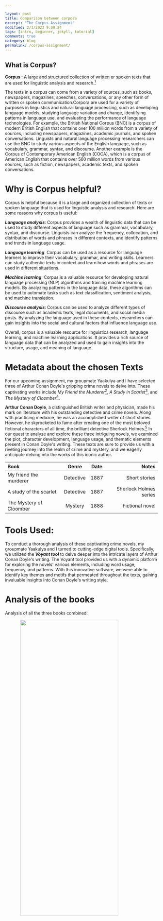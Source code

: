 ```yaml
---

layout: post
title: Comparison between corpora
excerpt: "The Corpus Assignment"
modified: 2/1/2023 9:00:24
tags: [intro, beginner, jekyll, tutorial]
comments: true
category: blog
permalink: /corpus-assignment/
---
```



## What is Corpus? 

**Corpus**
: A large and structured collection of written or spoken texts that are used for linguistic analysis and research.[^1] 

The texts in a corpus can come from a variety of sources, such as books, newspapers, magazines, speeches, conversations, or any other form of written or spoken communication.Corpora are used for a variety of purposes in linguistics and natural language processing, such as developing language models, studying language variation and change, identifying patterns in language use, and evaluating the performance of language technologies.
For example, the British National Corpus (BNC) is a corpus of modern British English that contains over 100 million words from a variety of sources, including newspapers, magazines, academic journals, and spoken conversations. Linguists and natural language processing researchers can use the BNC to study various aspects of the English language, such as vocabulary, grammar, syntax, and discourse. Another example is the Corpus of Contemporary American English (COCA), which is a corpus of American English that contains over 560 million words from various sources, such as fiction, newspapers, academic texts, and spoken conversations.

# Why is Corpus helpful? 

Corpus is helpful because it is a large and organized collection of texts or spoken language that is used for linguistic analysis and research. Here are some reasons why corpus is useful:

***Language analysis***: Corpus provides a wealth of linguistic data that can be used to study different aspects of language such as grammar, vocabulary, syntax, and discourse. Linguists can analyze the frequency, collocation, and distribution of words and phrases in different contexts, and identify patterns and trends in language usage.

***Language learning***: Corpus can be used as a resource for language learners to improve their vocabulary, grammar, and writing skills. Learners can study authentic texts in context and learn how words and phrases are used in different situations.

***Machine learning***: Corpus is a valuable resource for developing natural language processing (NLP) algorithms and training machine learning models. By analyzing patterns in the language data, these algorithms can be used to automate tasks such as text classification, sentiment analysis, and machine translation.

***Discourse analysis***: Corpus can be used to analyze different types of discourse such as academic texts, legal documents, and social media posts. By analyzing the language used in these contexts, researchers can gain insights into the social and cultural factors that influence language use.

Overall, corpus is a valuable resource for linguistics research, language learning, and machine learning applications. It provides a rich source of language data that can be analyzed and used to gain insights into the structure, usage, and meaning of language.

#  Metadata about the chosen Texts

For our upcoming assignment, my groupmate Yaakulya and I have selected three of Arthur Conan Doyle's gripping crime novels to delve into. These captivating works include *My Friend the Murderer*[^2], *A Study in Scarlet*[^3], and *The Mystery of Cloomber*[^4].

**Arthur Conan Doyle**, a distinguished British writer and physician, made his mark on literature with his outstanding detective and crime novels. Along with practicing medicine, he was an accomplished writer of short stories. However, he skyrocketed to fame after creating one of the most beloved fictional characters of all time, the brilliant detective Sherlock Holmes.[^5]
In our quest to analyze and explore these three intriguing novels, we examined the plot, character development, language usage, and thematic elements present in Conan Doyle's writing. These texts are sure to provide us with a riveting journey into the realm of crime and mystery, and we eagerly anticipate delving into the works of this iconic author.

| Book    | Genre      |  Date         |  Notes        |
| :---        |    :----:   |         :---: |          ---: |
| My friend the murderer| Detective       | 1887         | Short stories|
| A study of the scarlet     | Detective | 1887       | Sherlock Holmes series|
| The Mystery of Cloomber      | Mystery| 1888          | Fictional novel|



# Tools Used: 

To conduct a thorough analysis of these captivating crime novels, my groupmate Yaakulya and I turned to cutting-edge digital tools. Specifically, we utilized the ***Voyant tool*** to delve deeper into the intricate layers of Arthur Conan Doyle's writing.
The Voyant tool provided us with a dynamic platform for exploring the novels' various elements, including word usage, frequency, and patterns. With this innovative software, we were able to identify key themes and motifs that permeated throughout the texts, gaining invaluable insights into Conan Doyle's writing style.


# Analysis of the books

Analysis of all the three books combined:



<img src="/assets/word_cloud_all3.png" style="width:80%; height:50%; margin-left:10%;" />


Given Scale: 135 
Highest repeated word : ***said***(830), #1: 207 counts, #2: 443 counts, #3: 108 counts 
Smallest repeated word : ***there’s*** (64), #1: 13 counts, #2: 52 counts, #3: 0 Counts


In our initial analysis, we examined all three novels concurrently using the powerful Voyant tool, which enabled us to identify general themes and trends within the texts. Our focus was on the top 135 words that appeared repeatedly across all three works, and one word stood out in particular: "said." This ubiquitous word was used a total of 830 times throughout the three novels, with "My Friend the Murderer," "A Study of the Scarlet," and "The Mystery of Cloomber" featuring it 207, 443, and 180 times, respectively.

The prevalence of the word "said" may suggest that these crime novels are rich in dialogue, a common characteristic of the mystery and detective fiction genres. In such genres, dialogue is often used as a tool to reveal crucial information and advance the plot. 

> As the novels are works of fiction, the author must naturally create a diverse range of characters and conversations for them, thus leading to the frequent repetition of the word "said" in order to establish who is speaking and move the dialogue forward.

Another surprising word that emerged as one of the most frequently repeated in all three novels was "man," appearing a total of 509 times, making it the second most repeated word overall. One possible reason for this frequent use of the word "man" could be the genre of the books themselves. As works of mystery and detective fiction, the novels likely feature numerous unknown characters or suspects, and the word "man" may have been used as a generic term to refer to these individuals. This also suggests that the majority of the characters in these novels were likely male, as the word "man" is typically gendered.
Moreover, given that these novels are from the nineteenth century, when female detectives were not yet common, the overuse of the word "man" is not surprising. The author's use of this term may reflect the prevailing attitudes and assumptions of the time, where men were viewed as the primary actors and decision-makers in society, and women were relegated to supporting roles. Overall, the word "man" serves as a powerful reminder of the historical context and social dynamics that shaped the writing of these renowned crime novels.



Aside from the specific words such as "man" and "said," we also found that the most common words in each of the texts were the names of the main characters, the locations where the events took place, and certain cultural, regional, or religious indicators that provide context to the story.
For instance, in "The Mystery of Cloomber," words such as "Singh," "Buddhist," "corporal," and "general" suggest that this novel has some connection to India and military affairs. This gives us a sense of the cultural and historical background of the story and helps us to understand the context in which the events unfold.
By examining the most commonly used words in each of these novels, we can gain insight into the themes, settings, and characters that the author wanted to emphasize, and deepen our understanding of the rich and complex worlds that Arthur Conan Doyle created in his crime fiction.



<img src="/assets/line_fraph_said.png" style="width:80%; height:50%; margin-left:10%;" />



# Analytical data from the Book 1: My friend The Murderer

<img src="/assets/word_cloud_book1.png" style="width:80%; height:50%; margin-left:10%;" />
<img src="/assets/linegraph_book1.png" style="width:80%; height:50%; margin-left:10%;" />
<img src="/assets/word_cloud_all3.png" style="width:80%; height:50%; margin-left:10%;" />
<img src="/assets/stats_book1.png" style="width:80%; height:50%; margin-left:10%;" />






Through a meticulous analysis of the corpus data, a noteworthy finding emerged in the form of the word "said" being frequently utilized in the middle sections of the book, more specifically in segments 4 through 6. This observation suggests that these particular portions were predominantly driven by dialogue, as opposed to descriptive prose. In other words, these segments were more focused on conversations between characters, resulting in a more dynamic and engaging reading experience.

The significance of this finding lies in the fact that it sheds light on the structure of the book and how the author crafted different parts of the narrative. By utilizing the word "said" frequently in the middle segments, the author was able to create an immersive experience for the reader by placing them directly in the midst of character interactions. This technique allowed the author to convey the emotions and attitudes of each character in a more organic and natural way, making them seem more authentic and relatable.

Furthermore, this analysis also suggests that other sections of the book were more descriptive and less dialogue-driven. This serves to create a sense of balance in the narrative, providing the reader with moments of introspection and reflection, while also allowing for moments of heightened tension and excitement in the dialogue-heavy segments. This discovery highlights the effectiveness of utilizing dialogue as a tool to engage readers and create a more immersive experience. It also emphasizes the importance of balancing dialogue and descriptive prose to create a well-rounded and captivating narrative.


# Analytical data from the Book 2: A Study In Scarlet

<img src="/assets/word_cloud_book2.png" style="width:80%; height:50%; margin-left:10%;" />
<img src="/assets/linegraph_book2.png" style="width:80%; height:50%; margin-left:10%;" />
Upon careful examination of this corpus data, it is evident that the term "Gutenberg" was solely employed in the first and last segments of the book. This finding suggests that the term was not utilized within the actual content of the book, despite being among the most frequently occurring words in the book's text format.

This observation is particularly interesting because the book was obtained from Project Gutenberg, a digital library that provides access to free e-books. It is possible that the term "Gutenberg" was mentioned in the metadata section located at the beginning and the end of the book, which provides information about the book's author, publisher, and copyright status.

The fact that the term "Gutenberg" was only used in the metadata sections indicates that the author did not directly reference the digital library or its mission within the narrative. However, the use of Project Gutenberg as a source for the text version of the book highlights the growing importance of digital libraries and the impact they have on literature and reading habits. This finding emphasizes the significance of paying attention to the context in which words are used in a text, as it can provide valuable insights into the author's intentions and the underlying themes of the book.

# Analytical data from Book 3: The Mystery of Cloomber

<img src="/assets/word_cloud_book3.png" style="width:80%; height:50%; margin-left:10%;" />
<img src="/assets/linegraph_book3.pngg" style="width:80%; height:50%; margin-left:10%;" />
<img src="/assets/stats_book3.png" style="width:80%; height:50%; margin-left:10%;" />


Upon conducting a thorough analysis of the corpus data, it became apparent that the third book exhibited a considerably higher vocabulary density in comparison to the preceding two books. This finding suggests that the author utilized a more diverse range of words and expressions in the third book, which could indicate a more sophisticated writing style or a greater emphasis on character development.

Additionally, the term "tae" was found to be used more frequently than "said," particularly in segments 3 to 5 of the book. This observation implies that these segments were heavily dialogue-driven and likely featured more descriptive sentences, portraying characters engaged in intense conflicts and conversations. The concentration of "tae" in these parts highlights the author's skill in creating dialogue that is engaging and emotionally charged, providing the reader with a more immersive reading experience.

The prevalence of "tae" in the dialogue-heavy sections further suggests that the characters in these segments were grappling with significant issues, adding to the depth and complexity of the story. This could indicate a shift in the narrative, moving towards more intense conflicts and character development, which is often a sign of a well-crafted and thought-provoking storyline. This analysis provides insight into the stylistic and narrative choices made by the author in the third book. It highlights the use of language and dialogue as powerful tools for engaging readers and creating a sense of immersion in the story.


# Conclusion and Findings 
In order to explore the world of detective novels, we turned our attention towards the works of Arthur Conan Doyle. As a highly acclaimed writer in the genre, we were eager to delve into his body of work, with the expectation that we would be encountering contemporary prose. However, we soon discovered that many of the events in his novels took place in nineteenth century England, with a significant amount of vocabulary related to specific English locations and antiquated language that is no longer in common use.
To aid in our analysis, we employed the Voyant tool, which helped us uncover these general observations with much greater efficiency than if we were to rely solely on linear reading. However, we did encounter one obstacle while working with the texts from Project Gutenberg, which was that the books contained metadata within their text format. This resulted in the most commonly used words being "Project" and "Gutenberg," which the Voyant tool was unable to exclude from its analysis. Unfortunately, we were unable to find a tool that would allow us to easily remove this extraneous text within the Voyant platform itself, and doing so manually would be impractical when working with large volumes of text.
Despite this limitation, we found that the Voyant tool was highly effective in analyzing English language texts, and we believe that it would also prove useful for European languages and languages that share a similar alphabet. For instance, commonly used languages like Chinese and Spanish, which have a substantial digital database, should be compatible with this tool.

## Guiding Questions: 


1) What did you know about the subject before you began your analysis?
Before beginning our analysis, we have had some general knowledge about the subject. We knew that detective novels were a popular genre of fiction, especially during the nineteenth century. We had also heard of some well-known detective writers such as Arthur Conan Doyle and Agatha Christie, who are considered to be masters of the genre. Additionally, we had a basic understanding that detective novels often involve a crime or mystery that needs to be solved by a detective or amateur sleuth. However, we did not have an in-depth knowledge of the genre or any specific texts, and we were excited to dive deeper into the subject through our analysis.

2) Were there any surprises in your exploration?
There were some surprises during our exploration. One of the surprising findings was the high frequency of the word "Man" in all three novels we analyzed. It was the second most repeated word in the corpus. We speculated that this could be due to the mystery and detective fiction genre, where many unknown characters or suspects are often referred to as "Man" instead of their actual names. Additionally, it suggests that most of the characters in the novels were likely male, which aligns with the fact that there were not many female detectives in the 19th century when these novels were written.
Another surprise was the prevalence of cultural, regional, and religious indicators in the texts. In particular, we noticed that certain words like "tae," "said," "time," and "man" appeared frequently in "The Mystery of Cloomber," hinting at the novel's Indian and military themes. These observations helped us to better understand the context of the texts and appreciate the nuances of the stories.
Finally, we were surprised by some of the limitations of the Voyant tool we used for our analysis. For instance, the tool could not differentiate between the main text and the metadata included in the Project Gutenberg books we analyzed. As a result, the most frequent words in some cases were "Project" and "Gutenberg," which did not provide useful insights into the content of the novels.

3) How well would this assignment work for a language other than English?

We believe that the assignment could work for languages other than English, but it would depend on the availability and quality of digital text resources for that language. The Voyant tool, which was used for this assignment, supports multiple languages, including French, German, Spanish, Chinese, and many others. However, the accuracy and usefulness of the tool's analysis would depend on the quality of the input text and the extent to which the tool can identify and interpret the language-specific features and nuances of that text. In addition, some languages may not have as much digital text available, which could limit the scope of the analysis. Overall, the assignment could be adapted to work with other languages, but it would require some additional research and adaptation to account for language-specific differences and constraints.






References:

[^1]: Definition from Oxford Languages, google,Google
[^2]:My Friend the Murderer, Project Gutenberg, https://www.gutenberg.org/ebooks/23059
[^3]:A Study in Scarlet, Project Gutenberg, https://www.gutenberg.org/cache/epub/244/pg244.txt
[^4]:The Mystery of Cloomber, Project Gutenberg, https://www.gutenberg.org/cache/epub/7964/pg7964.txt
[^5]:Arthur Conan Doyle, Wikipedia, Wikipedia, https://en.wikipedia.org/wiki/Arthur_Conan_Doyle



















